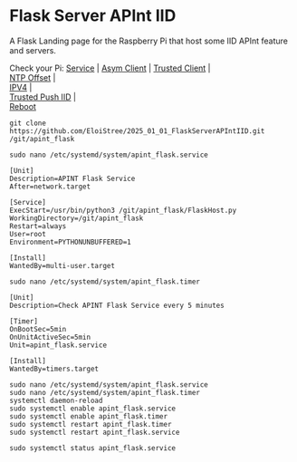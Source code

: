 # Flask Server APInt IID

A Flask Landing page for the Raspberry Pi that host some IID APInt feature and servers.


Check your Pi:
[Service](http://raspberrypi.local:8080/services) |
[Asym Client](http://raspberrypi.local:8080/asym-client) |
[Trusted Client](http://raspberrypi.local:8080/trusted-client) |  
[NTP Offset](http://raspberrypi.local:8080/ntp) |  
[IPV4](http://raspberrypi.local:8080/ipv4) |  
[Trusted Push IID](http://raspberrypi.local:8080/push_iid) |  
[Reboot](http://raspberrypi.local:8080/reboot)    

```
git clone https://github.com/EloiStree/2025_01_01_FlaskServerAPIntIID.git /git/apint_flask
```


```
sudo nano /etc/systemd/system/apint_flask.service
```

```
[Unit]
Description=APINT Flask Service
After=network.target

[Service]
ExecStart=/usr/bin/python3 /git/apint_flask/FlaskHost.py
WorkingDirectory=/git/apint_flask
Restart=always
User=root
Environment=PYTHONUNBUFFERED=1

[Install]
WantedBy=multi-user.target
```

```
sudo nano /etc/systemd/system/apint_flask.timer
```

```
[Unit]
Description=Check APINT Flask Service every 5 minutes

[Timer]
OnBootSec=5min
OnUnitActiveSec=5min
Unit=apint_flask.service

[Install]
WantedBy=timers.target
```


```
sudo nano /etc/systemd/system/apint_flask.service
sudo nano /etc/systemd/system/apint_flask.timer
systemctl daemon-reload
sudo systemctl enable apint_flask.service
sudo systemctl enable apint_flask.timer
sudo systemctl restart apint_flask.timer
sudo systemctl restart apint_flask.service

sudo systemctl status apint_flask.service
```


